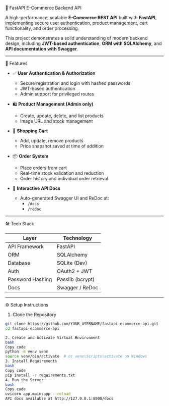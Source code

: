 🛒 FastAPI E-Commerce Backend API

A high-performance, scalable **E-Commerce REST API** built with **FastAPI**, implementing secure user authentication, product management, cart functionality, and order processing.

This project demonstrates a solid understanding of modern backend design, including **JWT-based authentication**, **ORM with SQLAlchemy**, and **API documentation with Swagger**.

---

🚀 Features

- ✅ **User Authentication & Authorization**
  - Secure registration and login with hashed passwords
  - JWT-based authentication
  - Admin support for privileged routes

- 🛍️ **Product Management (Admin only)**
  - Create, update, delete, and list products
  - Image URL and stock management

- 🛒 **Shopping Cart**
  - Add, update, remove products
  - Price snapshot saved at time of addition

- 📦 **Order System**
  - Place orders from cart
  - Real-time stock validation and reduction
  - Order history and individual order retrieval

- 📘 **Interactive API Docs**
  - Auto-generated Swagger UI and ReDoc at:
    - `/docs`
    - `/redoc`

---

🛠️ Tech Stack

| Layer            | Technology       |
|------------------|------------------|
| API Framework    | FastAPI          |
| ORM              | SQLAlchemy       |
| Database         | SQLite (Dev)     |
| Auth             | OAuth2 + JWT     |
| Password Hashing | Passlib (bcrypt) |
| Docs             | Swagger / ReDoc  |

---

⚙️ Setup Instructions

1. Clone the Repository

```bash
git clone https://github.com/YOUR_USERNAME/fastapi-ecommerce-api.git
cd fastapi-ecommerce-api

2. Create and Activate Virtual Environment
bash
Copy code
python -m venv venv
source venv/bin/activate  # or venv\Scripts\activate on Windows
3. Install Requirements
bash
Copy code
pip install -r requirements.txt
4. Run the Server
bash
Copy code
uvicorn app.main:app --reload
API docs available at http://127.0.0.1:8000/docs

